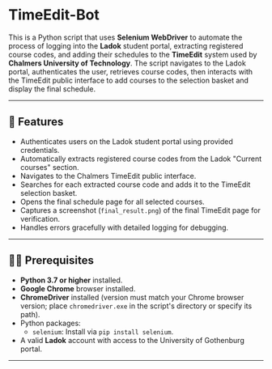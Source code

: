 # TimeEdit-Bot

This is a Python script that uses **Selenium WebDriver** to automate the process of logging into the **Ladok** student portal, extracting registered course codes, and adding their schedules to the **TimeEdit** system used by **Chalmers University of Technology**. The script navigates to the Ladok portal, authenticates the user, retrieves course codes, then interacts with the TimeEdit public interface to add courses to the selection basket and display the final schedule.

---

## 🚀 Features

- Authenticates users on the Ladok student portal using provided credentials.
- Automatically extracts registered course codes from the Ladok "Current courses" section.
- Navigates to the Chalmers TimeEdit public interface.
- Searches for each extracted course code and adds it to the TimeEdit selection basket.
- Opens the final schedule page for all selected courses.
- Captures a screenshot (`final_result.png`) of the final TimeEdit page for verification.
- Handles errors gracefully with detailed logging for debugging.

---

## 🧑‍💻 Prerequisites

- **Python 3.7 or higher** installed.
- **Google Chrome** browser installed.
- **ChromeDriver** installed (version must match your Chrome browser version; place `chromedriver.exe` in the script's directory or specify its path).
- Python packages:
  - `selenium`: Install via `pip install selenium`.
- A valid **Ladok** account with access to the University of Gothenburg portal.

---

